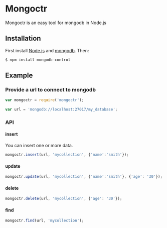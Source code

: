 # Mongoctr

Mongoctr is an easy tool for mongodb in Node.js

## Installation
First install [Node.js](https://nodejs.org/en/) and [mongodb](https://www.mongodb.com/download-center). Then:
```sh
$ npm install mongodb-control
```
## Example

### Provide a url to connect to mongodb
```js
var mongoctr = require('mongoctr');
 
var url = 'mongodb://localhost:27017/my_database';
```
### API
#### insert
You can insert one or more data.
```js
mongoctr.insert(url, 'mycollection', {'name':'smith'});
```

#### update
```js
mongoctr.update(url, 'mycollection', {'name':'smith'}, {'age': '30'});
```

#### delete
```js
mongoctr.delete(url, 'mycollection', {'age': '30'});
```

#### find
```js
mongoctr.find(url, 'mycollection');
```